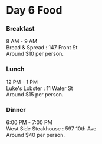 # Day 6 Food

### Breakfast
8 AM - 9 AM  
Bread & Spread : 147 Front St  
Around $10 per person.  

### Lunch
12 PM - 1 PM  
Luke's Lobster : 11 Water St  
Around $15 per person.  

### Dinner
6:00 PM - 7:00 PM  
West Side Steakhouse : 597 10th Ave  
Around $40 per person.  
